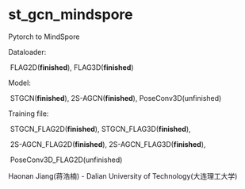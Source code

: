 # st_gcn_mindspore
Pytorch to MindSpore

Dataloader:

​		FLAG2D(**finished**), FLAG3D(**finished**)

Model:

​		STGCN(**finished**), 2S-AGCN(**finished**), PoseConv3D(unfinished) 

Training file:

​		STGCN_FLAG2D(**finished**), STGCN_FLAG3D(**finished**),

​		2S-AGCN_FLAG2D(**finished**), 2S-AGCN_FLAG3D(**finished**),

​		PoseConv3D_FLAG2D(unfinished) 



Haonan Jiang(蒋浩楠) - Dalian University of Technology(大连理工大学)

